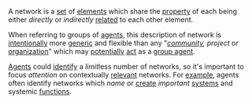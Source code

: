 A network is a [set](https://github.com/gcassel/Modular-Organization-Terminology/blob/master/terms/set.md) of [elements](https://github.com/gcassel/Modular-Organization-Terminology/blob/master/terms/element.md) which share the [property](https://github.com/gcassel/Modular-Organization-Terminology/blob/master/terms/property.md) of each being either *directly* or *indirectly* [related](https://github.com/gcassel/Modular-Organization-Terminology/blob/master/terms/relationship.md) to each other element.

When referring to groups of [agents](https://github.com/gcassel/Modular-Organization-Terminology/blob/master/terms/agent.md), this description of network is [intentionally](https://github.com/gcassel/Modular-Organization-Terminology/blob/master/terms/intention.md) more [generic](https://github.com/gcassel/Modular-Organization-Terminology/blob/master/terms/generic.md) and flexible than any "*[community](https://github.com/gcassel/Modular-Organization-Terminology/blob/master/terms/community.md), project* or [organization](https://github.com/gcassel/Modular-Organization-Terminology/blob/master/terms/organization.md)" which may [potentially](https://github.com/gcassel/Modular-Organization-Terminology/blob/master/terms/potential.md) [act](https://github.com/gcassel/Modular-Organization-Terminology/blob/master/terms/action.md) as a [group agent](https://github.com/gcassel/Modular-Organization-Terminology/blob/master/compound-terms/group-agent.md).

[Agents](https://github.com/gcassel/Modular-Organization-Terminology/blob/master/terms/agent.md) could [identify](https://github.com/gcassel/Modular-Organization-Terminology/blob/master/terms/identify.md) a *limit*less number of networks, so it's important to focus *attention* on contextually [relevant](https://github.com/gcassel/Modular-Organization-Terminology/blob/master/terms/relevance.md) networks.  For [example](https://github.com/gcassel/Modular-Organization-Terminology/blob/master/terms/example.md), agents often identify networks which *name* or [create](https://github.com/gcassel/Modular-Organization-Terminology/blob/master/terms/creation.md) *important* [systems](https://github.com/gcassel/Modular-Organization-Terminology/blob/master/terms/system.md) and systemic [functions](https://github.com/gcassel/Modular-Organization-Terminology/blob/master/terms/function.md). 
